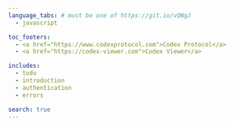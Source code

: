 ```yaml
---
language_tabs: # must be one of https://git.io/vQNgJ
  - javascript

toc_footers:
  - <a href="https://www.codexprotocol.com">Codex Protocol</a>
  - <a href="https://codex-viewer.com">Codex Viewer</a>

includes:
  - todo
  - introduction
  - authentication
  - errors

search: true
---
```

